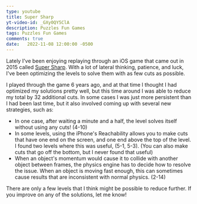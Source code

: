 ```yaml
---
type: youtube
title: Super Sharp
yt-video-id: _GXy0QY5ClA
description: Puzzles Fun Games
tags: Puzzles Fun Games
comments: true
date:   2022-11-08 12:00:00 -0500
---
```

Lately I've been enjoying replaying through an iOS game that came out in 2015 called [Super Sharp](https://apps.apple.com/us/app/super-sharp/id1033873301).  With a lot of lateral thinking, patience, and luck, I've been optimizing the levels to solve them with as few cuts as possible.

I played through the game 6 years ago, and at that time I thought I had optimized my solutions pretty well, but this time around I was able to reduce my total by 32 additional cuts.  In some cases I was just more persistent than I had been last time, but it also involved coming up with several new strategies, such as:
 - In one case, after waiting a minute and a half, the level solves itself without using any cuts! (4-10)
 - In some levels, using the iPhone's Reachability allows you to make cuts that have one end on the screen, and one end above the top of the level. I found two levels where this was useful, (5-1, 5-3).  (You can also make cuts that go off the bottom, but I never found that useful)
 - When an object's momentum would cause it to collide with another object between frames, the physics engine has to decide how to resolve the issue.  When an object is moving fast enough, this can sometimes cause results that are inconsistent with normal physics.  (2-14)

There are only a few levels that I think might be possible to reduce further.  If you improve on any of the solutions, let me know!